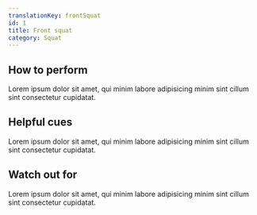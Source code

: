 ```yaml
---
translationKey: frontSquat
id: 1
title: Front squat
category: Squat
---
```


## How to perform

Lorem ipsum dolor sit amet, qui minim labore adipisicing minim sint cillum sint consectetur cupidatat.

## Helpful cues

Lorem ipsum dolor sit amet, qui minim labore adipisicing minim sint cillum sint consectetur cupidatat.

## Watch out for

Lorem ipsum dolor sit amet, qui minim labore adipisicing minim sint cillum sint consectetur cupidatat.
